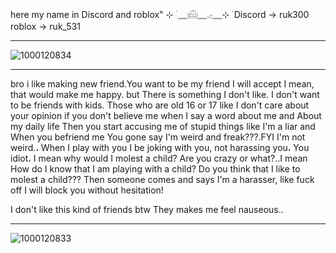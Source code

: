 here my name in Discord and roblox"
⊹ ࣪ ﹏𓊝﹏𓂁﹏⊹ ࣪
Discord → ruk300
roblox  → ruk_531
_______________________________
![1000120834](https://github.com/user-attachments/assets/f30b0766-6662-41e8-a53d-ae3148c43dc0)
_______________________________
bro i like making new friend.You want to be my friend I will accept 
I mean, that would make me happy. but There is something I don't like. I don't want to be friends with kids. Those who are old 16 or 17 like 
I don't care about your opinion if you don't believe me when I say a word about  me and About my daily life Then you start accusing me of stupid things like I'm a liar and When you befriend me You gone say I'm weird and freak???.FYI I'm not weird.، When I play with you I  be joking with you, not harassing you، You idiot، I mean why would I molest a child? Are you crazy or what?..I mean How do I know that I am playing with a child? Do you think that I like to molest a child??? Then someone comes and says I'm a harasser, like fuck off I will block you without hesitation! 

I don't like this kind of friends btw They makes me feel nauseous..   
____________________________________
![1000120833](https://github.com/user-attachments/assets/3beb3fe8-c1a7-4aa5-aa64-a02fa61a9998)
